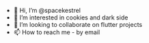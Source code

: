 - 👋 Hi, I’m @spacekestrel
- 👀 I’m interested in cookies and dark side
- 💞️ I’m looking to collaborate on flutter projects
- 📫 How to reach me  - by email

<!---
spacekestrel/spacekestrel is a ✨ special ✨ repository because its `README.md` (this file) appears on your GitHub profile.
You can click the Preview link to take a look at your changes.
--->
